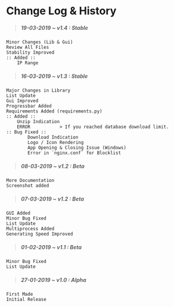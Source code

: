# Change Log & History

> ##### 19-03-2019 ~ _v1.4_ : _Stable_

    Minor Changes (Lib & Gui)
    Review All Files
    Stability Improved
    :: Added ::
        IP Range

> ##### 16-03-2019 ~ _v1.3_ : _Stable_

    Major Changes in Library
    List Update
    Gui Improved
    Progressbar Added
    Requirements Added (requirements.py)
    :: Added ::
        Unzip Indication
        ERROR           > If you reached database download limit.
    :: Bug Fixed ::
            Download Indication
            Logo / Icon Rendering
            App Opening & Closing Issue (Windows)
            Error in `nginx.conf` for Blocklist

> ##### 08-03-2019 ~ _v1.2_ : _Beta_

    More Documentation
    Screenshot added

> ##### 07-03-2019 ~ _v1.2_ : _Beta_

    GUI Added
    Minor Bug Fixed
    List Update
    Multiprocess Added
    Generating Speed Improved

> ##### 01-02-2019 ~ _v1.1_ : _Beta_

    Minor Bug Fixed
    List Update

> ##### 27-01-2019 ~ _v1.0_ : _Alpha_

    First Made
    Initial Release

